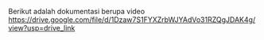 Berikut adalah dokumentasi berupa video
https://drive.google.com/file/d/1Dzaw7S1FYXZrbWJYAdVo31RZQgJDAK4g/view?usp=drive_link
